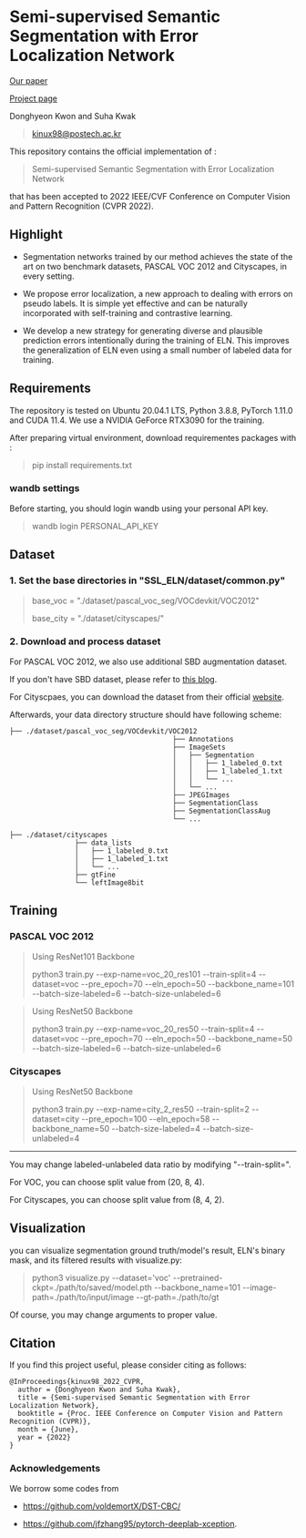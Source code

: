 # Semi-supervised Semantic Segmentation with Error Localization Network
[Our paper](https://arxiv.org/pdf/2204.02078.pdf)

[Project page](http://cvlab.postech.ac.kr/research/ELN/)

Donghyeon Kwon and Suha Kwak

> kinux98@postech.ac.kr

This repository contains the official implementation of : 
> Semi-supervised Semantic Segmentation with Error Localization Network

that has been accepted to 2022 IEEE/CVF Conference on Computer Vision and Pattern Recognition (CVPR 2022).

## Highlight
- Segmentation networks trained by our method achieves the state of the art on two benchmark datasets, PASCAL VOC 2012 and Cityscapes, in every setting.
  
- We propose error localization, a new approach to dealing with errors on pseudo labels. It is simple yet effective and can be naturally incorporated with self-training and contrastive learning. 
  
- We develop a new strategy for generating diverse and plausible prediction errors intentionally during the training of ELN. This improves the generalization of ELN even using a small number of labeled data for training.


## Requirements
The repository is tested on Ubuntu 20.04.1 LTS, Python 3.8.8, PyTorch 1.11.0 and CUDA 11.4. We use a NVIDIA GeForce RTX3090 for the training.

After preparing virtual environment, download requirementes packages with :

> pip install requirements.txt

### wandb settings

Before starting, you should login wandb using your personal API key.

>wandb login PERSONAL_API_KEY




## Dataset

### 1. Set the base directories in "SSL_ELN/dataset/common.py"
> base_voc = "./dataset/pascal_voc_seg/VOCdevkit/VOC2012"
>
> base_city = "./dataset/cityscapes/"

### 2. Download and process dataset
For PASCAL VOC 2012, we also use additional SBD augmentation dataset. 

If you don't have SBD dataset, please refer to [this blog](https://www.sun11.me/blog/2018/how-to-use-10582-trainaug-images-on-DeeplabV3-code/).

For Cityscpaes, you can download the dataset from their official [website](https://www.cityscapes-dataset.com).

Afterwards, your data directory structure should have following scheme:

    ├── ./dataset/pascal_voc_seg/VOCdevkit/VOC2012                    
                                            ├── Annotations 
                                            ├── ImageSets
                                            │   ├── Segmentation
                                            │   │   ├── 1_labeled_0.txt
                                            │   │   ├── 1_labeled_1.txt
                                            │   │   └── ... 
                                            │   └── ... 
                                            ├── JPEGImages
                                            ├── SegmentationClass
                                            ├── SegmentationClassAug
                                            └── ...
    
    ├── ./dataset/cityscapes                     
                    ├── data_lists
                    │   ├── 1_labeled_0.txt
                    │   ├── 1_labeled_1.txt
                    │   └── ...  
                    ├── gtFine
                    └── leftImage8bit

## Training
### PASCAL VOC 2012

> Using ResNet101 Backbone
> 
> python3 train.py --exp-name=voc_20_res101 --train-split=4 --dataset=voc --pre_epoch=70 --eln_epoch=50 --backbone_name=101 --batch-size-labeled=6 --batch-size-unlabeled=6


> Using ResNet50 Backbone
> 
> python3 train.py --exp-name=voc_20_res50 --train-split=4 --dataset=voc --pre_epoch=70 --eln_epoch=50 --backbone_name=50 --batch-size-labeled=6 --batch-size-unlabeled=6

### Cityscapes

> Using ResNet50 Backbone
> 
> python3 train.py --exp-name=city_2_res50 --train-split=2 --dataset=city --pre_epoch=100 --eln_epoch=58 --backbone_name=50 --batch-size-labeled=4 --batch-size-unlabeled=4

---
You may change labeled-unlabeled data ratio by modifying "--train-split=".

For VOC, you can choose split value from (20, 8, 4).

For Cityscapes, you can choose split value from (8, 4, 2).

## Visualization
you can visualize segmentation ground truth/model's result, ELN's binary mask, and its filtered results with visualize.py:

> python3 visualize.py --dataset='voc' --pretrained-ckpt=./path/to/saved/model.pth --backbone_name=101 --image-path=./path/to/input/image --gt-path=./path/to/gt

Of course, you may change arguments to proper value.

## Citation
If you find this project useful, please consider citing as follows:
```
@InProceedings{kinux98_2022_CVPR,
  author = {Donghyeon Kwon and Suha Kwak},
  title = {Semi-supervised Semantic Segmentation with Error Localization Network},
  booktitle = {Proc. IEEE Conference on Computer Vision and Pattern Recognition (CVPR)},
  month = {June},
  year = {2022}
}
```


### Acknowledgements

We borrow some codes from 

 - https://github.com/voldemortX/DST-CBC/

- https://github.com/jfzhang95/pytorch-deeplab-xception.

  
